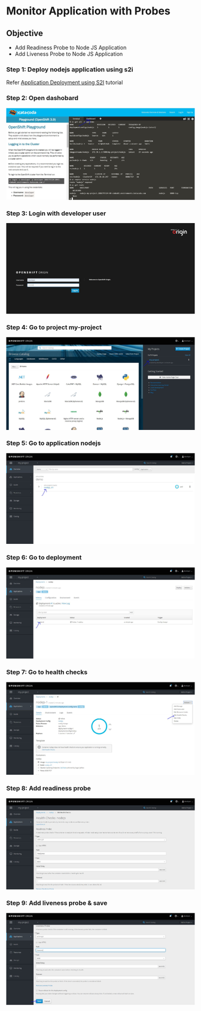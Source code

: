 # Monitor Application with Probes

## Objective
- Add Readiness Probe to Node JS Application
- Add Liveness Probe to Node JS Application

### Step 1: Deploy nodejs application using s2i
Refer [Application Deployment using S2I](./5_application_deployment_using_S2I.md) tutorial

### Step 2: Open dashobard
![Step 2](./images/probe_1.JPG)

### Step 3: Login with developer user
![Step 3](./images/probe_2.JFIF)

### Step 4: Go to project my-project
![Step 4](./images/probe_3.JPG)

### Step 5: Go to application nodejs
![Step 5](./images/probe_4.JPG)

### Step 6: Go to deployment
![Step 6](./images/probe_5.JPG)

### Step 7: Go to health checks
![Step 7](./images/probe_6.JPG)

### Step 8: Add readiness probe
![Step 8](./images/probe_7.JPG)

### Step 9: Add liveness probe & save
![Step 9](./images/probe_8.JPG)